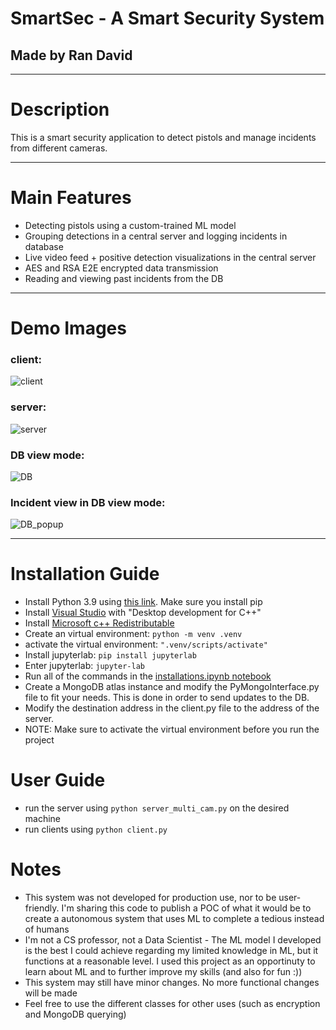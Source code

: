 # SmartSec - A Smart Security System
## Made by Ran David
------------------------------------

# Description
This is a smart security application to detect pistols and manage incidents from different cameras.

------------------------------------

# Main Features
* Detecting pistols using a custom-trained ML model
* Grouping detections in a central server and logging incidents in database
* Live video feed + positive detection visualizations in the central server
* AES and RSA E2E encrypted data transmission
* Reading and viewing past incidents from the DB

------------------------------------
# Demo Images

### client:
![client](https://github.com/aihsa1/SmartSec/blob/master/RepoImages/client.png)

### server:
![server](https://github.com/aihsa1/SmartSec/blob/master/RepoImages/server.png)

### DB view mode:
![DB](https://github.com/aihsa1/SmartSec/blob/master/RepoImages/DB.png)

### Incident view in DB view mode:
![DB_popup](https://github.com/aihsa1/SmartSec/blob/master/RepoImages/DB_popup.png)

------------------------------------

# Installation Guide
* Install Python 3.9 using [this link](https://www.python.org/downloads/#:~:text=Release%20Notes-,Python%203.9.7,-Aug.%2030%2C%202021). Make sure you install pip
* Install [Visual Studio](https://visualstudio.microsoft.com/#:~:text=Visual%20Studio%20family-,Visual%20Studio,-Version%2017.1) with "Desktop development for C++"
* Install [Microsoft c++ Redistributable](https://docs.microsoft.com/en-us/cpp/windows/latest-supported-vc-redist?view=msvc-170#:~:text=https%3A//aka.ms/vs/17/release/vc_redist.x86.exe)
* Create an virtual environment: ```python -m venv .venv```
* activate the virtual environment: ```".venv/scripts/activate"```
* Install jupyterlab: ```pip install jupyterlab```
* Enter jupyterlab: ```jupyter-lab```
* Run all of the commands in the [installations.ipynb notebook](https://github.com/aihsa1/SmartSec/blob/master/installations.ipynb)
* Create a MongoDB atlas instance and modify the PyMongoInterface.py file to fit your needs. This is done in order to send updates to the DB.
* Modify the destination address in the client.py file to the address of the server.
* NOTE: Make sure to activate the virtual environment before you run the project

# User Guide
* run the server using ```python server_multi_cam.py``` on the desired machine
* run clients using ```python client.py```

# Notes
* This system was not developed for production use, nor to be user-friendly. I'm sharing this code to publish a POC of what it would be to create a autonomous system that uses ML to complete a tedious instead of humans
* I'm not a CS professor, not a Data Scientist - The ML model I developed is the best I could achieve regarding my limited knowledge in ML, but it functions at a reasonable level. I used this project as an opportinuty to learn about ML and to further improve my skills (and also for fun :))
* This system may still have minor changes. No more functional changes will be made
* Feel free to use the different classes for other uses (such as encryption and MongoDB querying)
